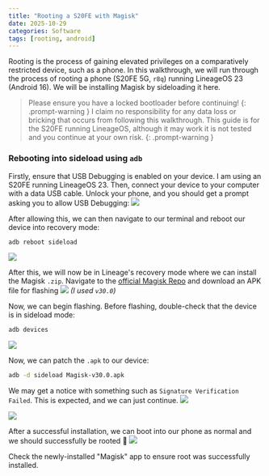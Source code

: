 ```yaml
---
title: "Rooting a S20FE with Magisk"
date: 2025-10-29
categories: Software
tags: [rooting, android]
---
```

Rooting is the process of gaining elevated privileges on a comparatively restricted device, such as a phone. In this walkthrough, we will run through the process of rooting a phone (S20FE 5G, `r8q`) running LineageOS 23 (Android 16).
We will be installing Magisk by sideloading it here.

> Please ensure you have a locked bootloader before continuing!
{: .prompt-warning }
> I claim no responsibility for any data loss or bricking that occurs from following this walkthrough. This guide is for the S20FE running LineageOS, although it may work it is not tested and you continue at your own risk.
{: .prompt-warning }

### Rebooting into sideload using `adb`

Firstly, ensure that USB Debugging is enabled on your device. I am using an S20FE running LineageOS 23.
Then, connect your device to your computer with a data USB cable. Unlock your phone, and you should get a prompt asking you to allow USB Debugging:
![](/assets/images/rooting/screenshot.png)

After allowing this, we can then navigate to our terminal and reboot our device into recovery mode:
```bash
adb reboot sideload
```
![](/assets/images/rooting/sideload.jpeg)

After this, we will now be in Lineage's recovery mode where we can install the Magisk `.zip`. Navigate to the [official Magisk Repo](https://github.com/topjohnwu/Magisk/releases/) and download an APK file for flashing
![](/assets/images/rooting/magisk.png)
_(I used `v30.0`)_

Now, we can begin flashing. Before flashing, double-check that the device is in sideload mode:
```bash
adb devices
```
![](/assets/images/rooting/adbd.png)

Now, we can patch the `.apk` to our device:
```bash
adb -d sideload Magisk-v30.0.apk
```

We may get a notice with something such as `Signature Verification Failed`. This is expected, and we can just continue.
![](/assets/images/rooting/sig.png)

![](/assets/images/rooting/mag.png)


After a successful installation, we can boot into our phone as normal and we should successfully be rooted 🎉
![](/assets/images/rooting/reboot.png)

Check the newly-installed "Magisk" app to ensure root was successfully installed.
